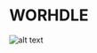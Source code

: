 # WORHDLE

![alt text](https://gitlab.com/daneofmanythings/worhdle/static/bday_image.png "happy bday!")
